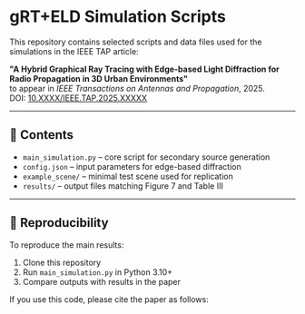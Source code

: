 # gRT+ELD Simulation Scripts

This repository contains selected scripts and data files used for the simulations in the IEEE TAP article:

**"A Hybrid Graphical Ray Tracing with Edge-based Light Diffraction for Radio Propagation in 3D Urban Environments"**  
to appear in *IEEE Transactions on Antennas and Propagation*, 2025.  
DOI: [10.XXXX/IEEE.TAP.2025.XXXXX](https://doi.org/10.XXXX/IEEE.TAP.2025.XXXXX)

---

## 📂 Contents

- `main_simulation.py` – core script for secondary source generation  
- `config.json` – input parameters for edge-based diffraction  
- `example_scene/` – minimal test scene used for replication  
- `results/` – output files matching Figure 7 and Table III

---

## 🔁 Reproducibility

To reproduce the main results:
1. Clone this repository  
2. Run `main_simulation.py` in Python 3.10+  
3. Compare outputs with results in the paper

If you use this code, please cite the paper as follows:

